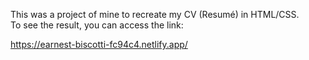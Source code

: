 This was a project of mine to recreate my CV (Resumé) in HTML/CSS.  
To see the result, you can access the link:  

https://earnest-biscotti-fc94c4.netlify.app/  
